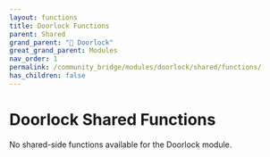 ```yaml
---
layout: functions
title: Doorlock Functions
parent: Shared
grand_parent: "🚪 Doorlock"
great_grand_parent: Modules
nav_order: 1
permalink: /community_bridge/modules/doorlock/shared/functions/
has_children: false
---
```


# Doorlock Shared Functions
No shared-side functions available for the Doorlock module.
